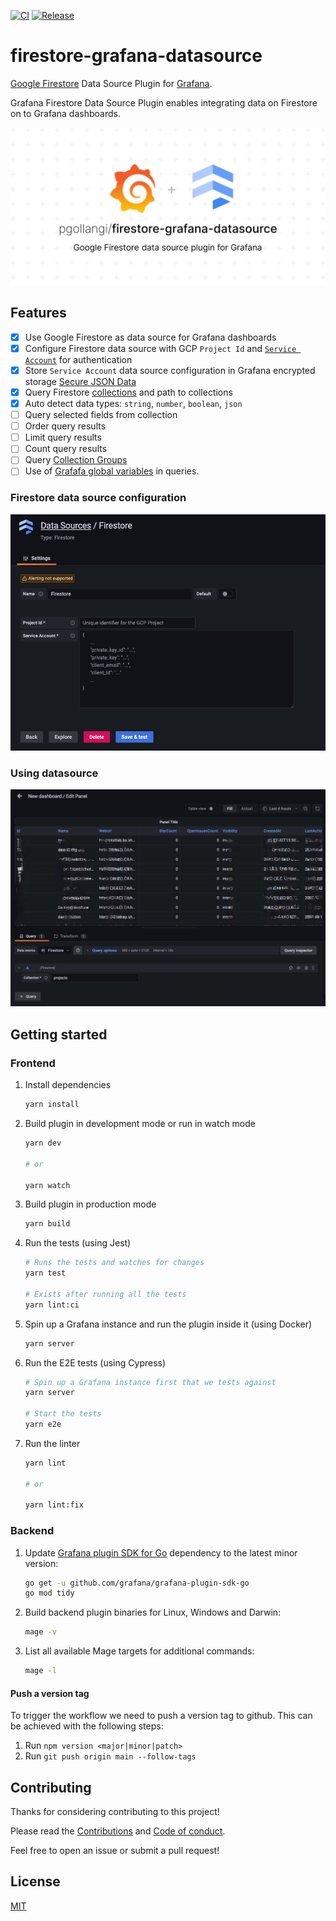 [![CI](https://github.com/pgollangi/firestore-grafana-datasource/actions/workflows/ci.yml/badge.svg)](https://github.com/pgollangi/firestore-grafana-datasource/actions/workflows/ci.yml)
[![Release](https://github.com/pgollangi/firestore-grafana-datasource/actions/workflows/release.yml/badge.svg)](https://github.com/pgollangi/firestore-grafana-datasource/actions/workflows/release.yml)
# firestore-grafana-datasource

[Google Firestore](https://cloud.google.com/firestore) Data Source Plugin for [Grafana](https://grafana.com/).

Grafana Firestore Data Source Plugin enables integrating data on Firestore on to Grafana dashboards.

![](assets/firestore-grafana-datasource.svg)

## Features
- [x] Use Google Firestore as data source for Grafana dashboards
- [x] Configure Firestore data source with GCP `Project Id` and [`Service Account`](https://cloud.google.com/firestore/docs/security/iam) for authentication
- [x] Store `Service Account` data source configuration in Grafana encrypted storage [Secure JSON Data](https://grafana.com/docs/grafana/latest/developers/plugins/add-authentication-for-data-source-plugins/#encrypt-data-source-configuration)
- [x] Query Firestore [collections](https://firebase.google.com/docs/firestore/data-model#collections) and path to collections
- [x] Auto detect data types: `string`, `number`, `boolean`, `json`
- [ ] Query selected fields from collection
- [ ] Order query results
- [ ] Limit query results
- [ ] Count query results
- [ ] Query [Collection Groups](https://firebase.blog/posts/2019/06/understanding-collection-group-queries)
- [ ] Use of [Grafafa global variables](https://grafana.com/docs/grafana/latest/dashboards/variables/add-template-variables/#global-variables) in queries.

### Firestore data source configuration

![](src/screenshots/firestore-datasource-configuration.png)

### Using datasource 
![](src/screenshots/query-with-firestore-datasource.png)

## Getting started

### Frontend

1. Install dependencies

   ```bash
   yarn install
   ```

2. Build plugin in development mode or run in watch mode

   ```bash
   yarn dev

   # or

   yarn watch
   ```

3. Build plugin in production mode

   ```bash
   yarn build
   ```

4. Run the tests (using Jest)

   ```bash
   # Runs the tests and watches for changes
   yarn test
   
   # Exists after running all the tests
   yarn lint:ci
   ```

5. Spin up a Grafana instance and run the plugin inside it (using Docker)

   ```bash
   yarn server
   ```

6. Run the E2E tests (using Cypress)

   ```bash
   # Spin up a Grafana instance first that we tests against 
   yarn server
   
   # Start the tests
   yarn e2e
   ```

7. Run the linter

   ```bash
   yarn lint
   
   # or

   yarn lint:fix
   ```

### Backend

1. Update [Grafana plugin SDK for Go](https://grafana.com/docs/grafana/latest/developers/plugins/backend/grafana-plugin-sdk-for-go/) dependency to the latest minor version:

   ```bash
   go get -u github.com/grafana/grafana-plugin-sdk-go
   go mod tidy
   ```

2. Build backend plugin binaries for Linux, Windows and Darwin:

   ```bash
   mage -v
   ```

3. List all available Mage targets for additional commands:

   ```bash
   mage -l
   ```

#### Push a version tag

To trigger the workflow we need to push a version tag to github. This can be achieved with the following steps:

1. Run `npm version <major|minor|patch>`
2. Run `git push origin main --follow-tags`


## Contributing
Thanks for considering contributing to this project!

Please read the [Contributions](.github/CONTRIBUTING.md) and [Code of conduct](.github/CODE_OF_CONDUCT.md). 

Feel free to open an issue or submit a pull request!

## License

[MIT](LICENSE)